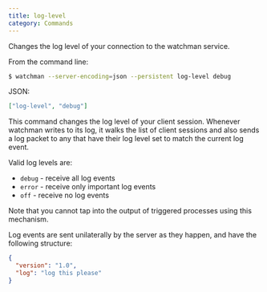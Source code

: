```yaml
---
title: log-level
category: Commands
---
```


Changes the log level of your connection to the watchman service.

From the command line:

```bash
$ watchman --server-encoding=json --persistent log-level debug
```

JSON:

```json
["log-level", "debug"]
```

This command changes the log level of your client session. Whenever watchman
writes to its log, it walks the list of client sessions and also sends a log
packet to any that have their log level set to match the current log event.

Valid log levels are:

- `debug` - receive all log events
- `error` - receive only important log events
- `off` - receive no log events

Note that you cannot tap into the output of triggered processes using this
mechanism.

Log events are sent unilaterally by the server as they happen, and have the
following structure:

```json
{
  "version": "1.0",
  "log": "log this please"
}
```

